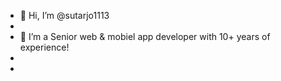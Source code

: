 - 👋 Hi, I’m @sutarjo1113
-
- 🌱 I’m a Senior web & mobiel app developer with 10+ years of experience!
- 
- 

<!---
sutarjo1113/sutarjo1113 is a ✨ special ✨ repository because its `README.md` (this file) appears on your GitHub profile.
You can click the Preview link to take a look at your changes.
--->
